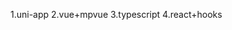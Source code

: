 <!--
 * @Author: your name
 * @Date: 2020-09-28 13:54:56
 * @LastEditTime: 2020-09-28 13:59:30
 * @Description: In User Settings Edit
 * @FilePath: /node-tips/record/学习技能.md
-->
1.uni-app
2.vue+mpvue
3.typescript
4.react+hooks